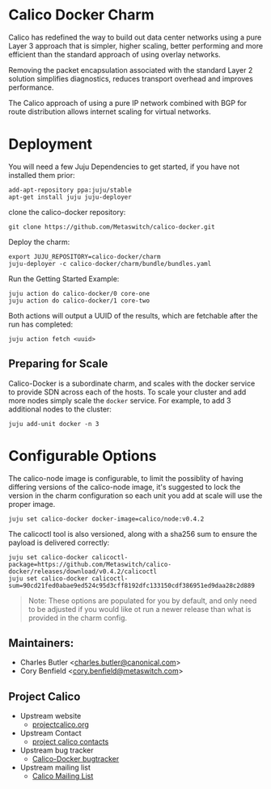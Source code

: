 # Calico Docker Charm

Calico has redefined the way to build out data center networks using a pure
Layer 3 approach that is simpler, higher scaling, better performing and more
efficient than the standard approach of using overlay networks.

Removing the packet encapsulation associated with the standard Layer 2 solution
simplifies diagnostics, reduces transport overhead and improves performance.

The Calico approach of using a pure IP network combined with BGP for route
distribution allows internet scaling for virtual networks.

# Deployment

You will need a few Juju Dependencies to get started, if you have not installed
them prior:

    add-apt-repository ppa:juju/stable
    apt-get install juju juju-deployer

clone the calico-docker repository:

    git clone https://github.com/Metaswitch/calico-docker.git


Deploy the charm:

    export JUJU_REPOSITORY=calico-docker/charm
    juju-deployer -c calico-docker/charm/bundle/bundles.yaml

Run the Getting Started Example:

    juju action do calico-docker/0 core-one
    juju action do calico-docker/1 core-two

Both actions will output a UUID of the results, which are fetchable after the
run has completed:

    juju action fetch <uuid>

## Preparing for Scale

Calico-Docker is a subordinate charm, and scales with the docker service to
provide SDN across each of the hosts. To scale your cluster and add more nodes
simply scale the `docker` service. For example, to add 3 additional nodes to
the cluster:

    juju add-unit docker -n 3


# Configurable Options

The calico-node image is configurable, to limit the possiblity of having
differing versions of the calico-node image, it's suggested to lock the version
in the charm configuration so each unit you add at scale will use the proper
image.

    juju set calico-docker docker-image=calico/node:v0.4.2

The calicoctl tool is also versioned, along with a sha256 sum to ensure the
payload is delivered correctly:

    juju set calico-docker calicoctl-package=https://github.com/Metaswitch/calico-docker/releases/download/v0.4.2/calicoctl
    juju set calico-docker calicoctl-sum=90cd21fed0abae9ed524c95d3cff8192dfc133150cdf386951ed9daa28c2d889

> Note: These options are populated for you by default, and only need to be
> adjusted if you would like ot run a newer release than what is provided in
> the charm config.

## Maintainers:

- Charles Butler &lt;[charles.butler@canonical.com](mailto:charles.butler@canonical.com)&gt;
- Cory Benfield &lt;[cory.benfield@metaswitch.com](mailto:cory.benfield@metaswitch.com)&gt;

## Project Calico

- Upstream website
  - [projectcalico.org](http://projectcalico.org)
- Upstream Contact
  - [project calico contacts](http://www.projectcalico.org/contact/)
- Upstream bug tracker
  - [Calico-Docker bugtracker](https://github.com/Metaswitch/calico-docker/issues)
- Upstream mailing list
  - [Calico Mailing List](http://lists.projectcalico.org/listinfo/calico-tech)
